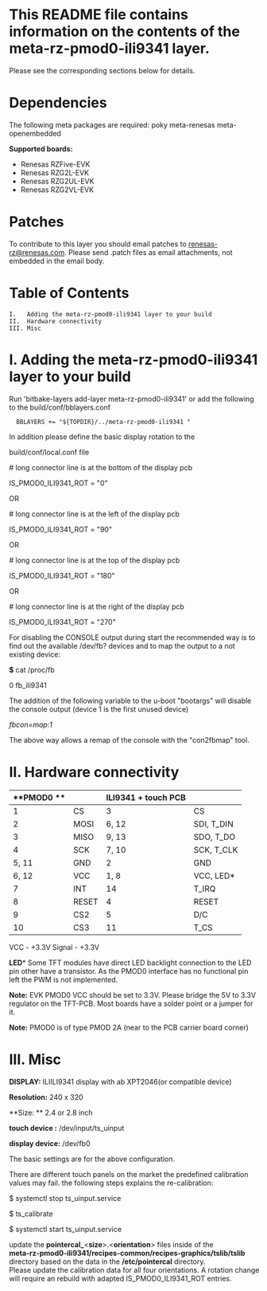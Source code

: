 # This README file contains information on the contents of the meta-rz-pmod0-ili9341 layer.

Please see the corresponding sections below for details.

Dependencies
============

The following meta packages are required:
poky
meta-renesas
meta-openembedded

**Supported boards:**

   *    Renesas RZFive-EVK
   *    Renesas RZG2L-EVK
   *    Renesas RZG2UL-EVK
   *    Renesas RZG2VL-EVK

Patches
=======

To contribute to this layer you should email patches to renesas-rz@renesas.com.
Please send .patch files as email attachments, not embedded in the email body.

Table of Contents
=================

    I.   Adding the meta-rz-pmod0-ili9341 layer to your build
    II.  Hardware connectivity
    III. Misc

I. Adding the meta-rz-pmod0-ili9341 layer to your build
=================================================

Run 'bitbake-layers add-layer meta-rz-pmod0-ili9341'
or add the following to the build/conf/bblayers.conf


      BBLAYERS += "${TOPDIR}/../meta-rz-pmod0-ili9341 "

In addition please define the basic display rotation to the

build/conf/local.conf file


\# long connector line is at the bottom of the display pcb

IS_PMOD0_ILI9341_ROT = "0"

OR

\# long connector line is at the left of the display pcb

IS_PMOD0_ILI9341_ROT = "90"

OR

\# long connector line is at the top of the display pcb

IS_PMOD0_ILI9341_ROT = "180"

OR

\# long connector line is at the right of the display pcb

IS_PMOD0_ILI9341_ROT = "270"


For disabling the CONSOLE output during start the recommended way is to
find out the available /dev/fb? devices and to map the output to a not existing device:

**$** cat /proc/fb

0 fb_ili9341

The addition of the following variable to the u-boot "bootargs" will disable
the console output
(device 1 is the first unused device)

*fbcon=map:1*

The above way allows a remap of the console with the "con2fbmap" tool.

 II. Hardware connectivity
========

| **PMOD0 ** |       |  **ILI9341 + touch PCB**|           |
|------------|-------|-------------------------|-----------|
|   1        |  CS   | 3                       | CS        |
|   2        |  MOSI | 6, 12                   | SDI, T_DIN|
|   3        |  MISO | 9, 13                   | SDO, T_DO |
|   4        |  SCK  | 7, 10                   | SCK, T_CLK|
|   5, 11    |  GND  | 2                       | GND       |
|   6, 12    |  VCC  | 1, 8                    | VCC, LED* |
|   7        |  INT  | 14                      | T_IRQ     |
|   8        |  RESET| 4                       | RESET     |
|   9        |  CS2  | 5                       | D/C       |
|   10       |  CS3  | 11                      | T_CS      |

VCC    - +3.3V
Signal - +3.3V

**LED***
Some TFT modules have direct LED backlight connection to the LED pin other have a
transistor. As the PMOD0 interface has no functional pin left the PWM is not
implemented.

**Note:**
EVK PMOD0 VCC should be set to 3.3V.
Please bridge the 5V to 3.3V regulator on the TFT-PCB.
Most boards have a solder point or a jumper for it.

**Note:**
PMOD0 is of type PMOD 2A (near to the PCB carrier board corner)

III. Misc
========

**DISPLAY:**    ILIILI9341 display with ab XPT2046(or compatible device)

**Resolution:** 240 x 320

**Size: **      2.4 or 2.8 inch

**touch device  :** /dev/input/ts_uinput

**display device:** /dev/fb0

The basic settings are for the above configuration.

There are different touch panels on the market the predefined
calibration values may fail. the following steps explains the re-calibration:

$ systemctl stop ts_uinput.service

$ ts_calibrate

$ systemctl start ts_uinput.service

update the **pointercal_**<**size**>.<**orientation**> files inside of the   
**meta-rz-pmod0-ili9341/recipes-common/recipes-graphics/tslib/tslib**   
directory based on the data in the **/etc/pointercal** directory.  
Please update the calibration data for all four orientations. A rotation change  
will require an rebuild with adapted IS_PMOD0_ILI9341_ROT entries.

